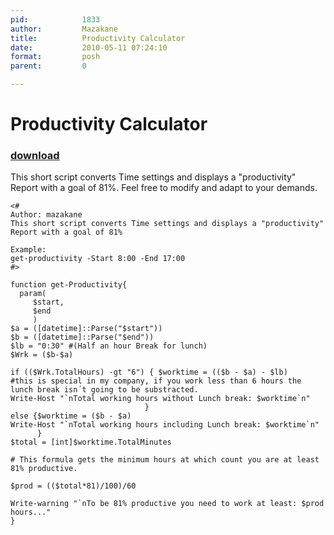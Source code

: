 ```yaml
---
pid:            1833
author:         Mazakane
title:          Productivity Calculator
date:           2010-05-11 07:24:10
format:         posh
parent:         0

---
```


# Productivity Calculator

### [download](Scripts\1833.ps1)

This short script converts Time settings and displays a "productivity" Report with a goal of 81%.
Feel free to modify and adapt to your demands.

```posh
<#
Author: mazakane
This short script converts Time settings and displays a "productivity" Report with a goal of 81%

Example:
get-productivity -Start 8:00 -End 17:00
#>

function get-Productivity{
  param(
     $start,
     $end
     )
$a = ([datetime]::Parse("$start"))
$b = ([datetime]::Parse("$end"))
$lb = "0:30" #(Half an hour Break for lunch)
$Wrk = ($b-$a)

if (($Wrk.TotalHours) -gt "6") { $worktime = (($b - $a) - $lb)		#this is special in my company, if you work less than 6 hours the lunch break isn´t going to be substracted.
Write-Host "`nTotal working hours without Lunch break: $worktime`n" 
                              }
else {$worktime = ($b - $a)
Write-Host "`nTotal working hours including Lunch break: $worktime`n" 
      }
$total = [int]$worktime.TotalMinutes 

# This formula gets the minimum hours at which count you are at least 81% productive.
 
$prod = (($total*81)/100)/60 
 
Write-warning "`nTo be 81% productive you need to work at least: $prod hours..."
}
```

